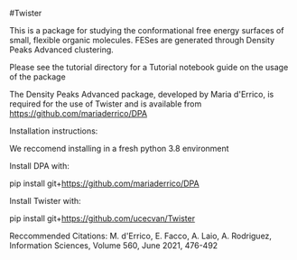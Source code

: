 #Twister

This is a package for studying the conformational free energy surfaces of small, flexible organic molecules. FESes are generated through Density Peaks Advanced clustering.

Please see the tutorial directory for a Tutorial notebook guide on the usage of the package


The Density Peaks Advanced package, developed by Maria d'Errico, is required for the use of Twister and is available from https://github.com/mariaderrico/DPA

Installation instructions:

We reccomend installing in a fresh python 3.8 environment

Install DPA with:

pip install git+https://github.com/mariaderrico/DPA

Install Twister with:

pip install git+https://github.com/ucecvan/Twister

Reccommended Citations: M. d'Errico, E. Facco, A. Laio, A. Rodriguez, Information Sciences, Volume 560, June 2021, 476-492

